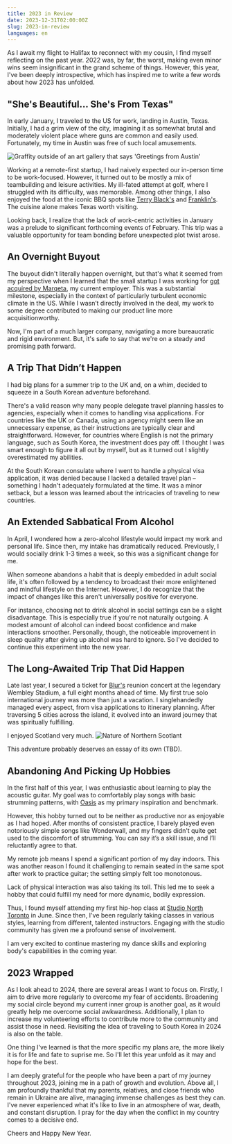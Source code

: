 ```yaml
---
title: 2023 in Review
date: 2023-12-31T02:00:00Z
slug: 2023-in-review
languages: en
---
```


As I await my flight to Halifax to reconnect with my cousin, I find myself reflecting on the past year. 2022 was, by far, the worst, making even minor wins seem insignificant in the grand scheme of things. However, this year, I've been deeply introspective, which has inspired me to write a few words about how 2023 has unfolded.

## "She's Beautiful... She's From Texas"

In early January, I traveled to the US for work, landing in Austin, Texas. Initially, I had a grim view of the city, imagining it as somewhat brutal and moderately violent place where guns are common and easily used. Fortunately, my time in Austin was free of such local amusements.

<img alt="Graffity outside of an art gallery that says 'Greetings from Austin'" src="https://res.cloudinary.com/lytovka-com/image/upload/v1703986257/2023-in-review/austin.jpg" />

Working at a remote-first startup, I had naively expected our in-person time to be work-focused. However, it turned out to be mostly a mix of teambuilding and leisure activities. My ill-fated attempt at golf, where I struggled with its difficulty, was memorable. Among other things, I also enjoyed the food at the iconic BBQ spots like [Terry Black's](https://maps.app.goo.gl/6pL48fC4ToZtRsDNA) and [Franklin's](https://maps.app.goo.gl/3dF8T8C2kPXGxNss9). The cuisine alone makes Texas worth visiting.

Looking back, I realize that the lack of work-centric activities in January was a prelude to significant forthcoming events of February. This trip was a valuable opportunity for team bonding before unexpected plot twist arose.

## An Overnight Buyout

The buyout didn't literally happen overnight, but that's what it seemed from my perspective when I learned that the small startup I was working for [got acquired by Marqeta](https://techcrunch.com/2023/01/30/marqeta-to-acquire-fintech-infrastructure-startup-power-finance-in-200m-all-cash-deal), my current employer. This was a substantial milestone, especially in the context of particularly turbulent economic climate in the US. While I wasn’t directly involved in the deal, my work to some degree contributed to making our product line more acquisitionworthy.

Now, I'm part of a much larger company, navigating a more bureaucratic and rigid environment. But, it's safe to say that we're on a steady and promising path forward.

## A Trip That Didn’t Happen

I had big plans for a summer trip to the UK and, on a whim, decided to squeeze in a South Korean adventure beforehand.

There's a valid reason why many people delegate travel planning hassles to agencies, especially when it comes to handling visa applications. For countries like the UK or Canada, using an agency might seem like an unnecessary expense, as their instructions are typically clear and straightforward. However, for countries where English is not the primary language, such as South Korea, the investment does pay off. I thought I was smart enough to figure it all out by myself, but as it turned out I slightly overestimated my abilities.

At the South Korean consulate where I went to handle a physical visa application, it was denied because I lacked a detailed travel plan – something I hadn't adequately formulated at the time. It was a minor setback, but a lesson was learned about the intricacies of traveling to new countries.

## An Extended Sabbatical From Alcohol

In April, I wondered how a zero-alcohol lifestyle would impact my work and personal life. Since then, my intake has dramatically reduced. Previously, I would socially drink 1-3 times a week, so this was a significant change for me.

When someone abandons a habit that is deeply embedded in adult social life, it's often followed by a tendency to broadcast their more enlightened and mindful lifestyle on the Internet. However, I do recognize that the impact of changes like this aren't universally positive for everyone.

For instance, choosing not to drink alcohol in social settings can be a slight disadvantage. This is especially true if you're not naturally outgoing. A modest amount of alcohol can indeed boost confidence and make interactions smoother. Personally, though, the noticeable improvement in sleep quality after giving up alcohol was hard to ignore. So I've decided to continue this experiment into the new year.

## The Long-Awaited Trip That Did Happen

Late last year, I secured a ticket for [Blur's](https://open.spotify.com/artist/7MhMgCo0Bl0Kukl93PZbYS) reunion concert at the legendary Wembley Stadium, a full eight months ahead of time. My first true solo international journey was more than just a vacation. I singlehandedly managed every aspect, from visa applications to itinerary planning. After traversing 5 cities across the island, it evolved into an inward journey that was spiritually fulfilling.

I enjoyed Scotland very much.
<img src="https://res.cloudinary.com/lytovka-com/image/upload/v1703986825/2023-in-review/scotlant.jpg" alt="Nature of Northern Scotlant" />

This adventure probably deserves an essay of its own (TBD).

## Abandoning And Picking Up Hobbies

In the first half of this year, I was enthusiastic about learning to play the acoustic guitar. My goal was to comfortably play songs with basic strumming patterns, with [Oasis](https://open.spotify.com/artist/2DaxqgrOhkeH0fpeiQq2f4) as my primary inspiration and benchmark.

However, this hobby turned out to be neither as productive nor as enjoyable as I had hoped. After months of consistent practice, I barely played even notoriously simple songs like Wonderwall, and my fingers didn't quite get used to the discomfort of strumming. You can say it’s a skill issue, and I’ll reluctantly agree to that.

My remote job means I spend a significant portion of my day indoors. This was another reason I found it challenging to remain seated in the same spot after work to practice guitar; the setting simply felt too monotonous.

Lack of physical interaction was also taking its toll. This led me to seek a hobby that could fulfill my need for more dynamic, bodily expression.

Thus, I found myself attending my first hip-hop class at [Studio North Toronto](https://maps.app.goo.gl/k58T4N6p1VvtJqc38) in June. Since then, I've been regularly taking classes in various styles, learning from different, talented instructors. Engaging with the studio community has given me a profound sense of involvement.

I am very excited to continue mastering my dance skills and exploring body's capabilities in the coming year.

## 2023 Wrapped

As I look ahead to 2024, there are several areas I want to focus on. Firstly, I aim to drive more regularly to overcome my fear of accidents. Broadening my social circle beyond my current inner group is another goal, as it would greatly help me overcome social awkwardness. Additionally, I plan to increase my volunteering efforts to contribute more to the community and assist those in need. Revisiting the idea of traveling to South Korea in 2024 is also on the table.

One thing I've learned is that the more specific my plans are, the more likely it is for life and fate to suprise me. So I'll let this year unfold as it may and hope for the best.

I am deeply grateful for the people who have been a part of my journey throughout 2023, joining me in a path of growth and evolution. Above all, I am profoundly thankful that my parents, relatives, and close friends who remain in Ukraine are alive, managing immense challenges as best they can. I've never experienced what it's like to live in an atmosphere of war, death, and constant disruption. I pray for the day when the conflict in my country comes to a decisive end.

Cheers and Happy New Year.
